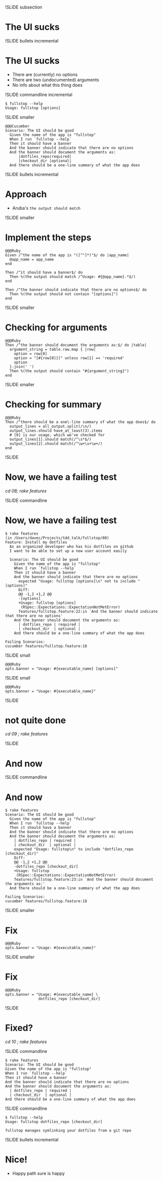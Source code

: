 !SLIDE subsection
# The UI sucks

!SLIDE bullets incremental
# The UI sucks
* There are (currently) no options
* There are two (undocumented) arguments
* No info about what this thing does

!SLIDE commandline incremental

    $ fullstop --help
    Usage: fullstop [options]

!SLIDE smaller

    @@@Cucumber
    Scenario: The UI should be good
      Given the name of the app is "fullstop"
      When I run `fullstop --help`
      Then it should have a banner
      And the banner should indicate that there are no options
      And the banner should document the arguments as:
          |dotfiles_repo|required|
          |checkout_dir |optional|
      And there should be a one-line summary of what the app does
        

!SLIDE bullets incremental
# Approach
* Aruba's `the output should match`

!SLIDE  smaller
# Implement the steps

    @@@Ruby
    Given /^the name of the app is "([^"]*)"$/ do |app_name|
      @app_name = app_name
    end

    Then /^it should have a banner$/ do
      Then %(the output should match /^Usage: #{@app_name}.*$/)
    end

    Then /^the banner should indicate that there are no options$/ do
      Then %(the output should not contain "[options]")
    end

!SLIDE smaller
# Checking for arguments

    @@@Ruby
    Then /^the banner should document the arguments as:$/ do |table|
      argument_string = table.raw.map { |row|
        option = row[0]
        option = "[#{row[0]}]" unless row[1] == 'required'
        option
      }.join(' ')
      Then %(the output should contain "#{argument_string}")
    end

!SLIDE smaller
# Checking for summary

    @@@Ruby
    Then /^there should be a one\-line summary of what the app does$/ do
      output_lines = all_output.split(/\n/)
      output_lines.should have_at_least(3).items
      # [0] is our usage, which we've checked for
      output_lines[1].should match(/^\s*$/)
      output_lines[2].should match(/^\w+\s+\w+/)
    end
!SLIDE
# Now, we have a failing test
   
_cd 08; rake features_

!SLIDE commandline
# Now, we have a failing test
    $ rake features
    (in /Users/davec/Projects/tdd_talk/fullstop/08)
    Feature: Install my dotfiles
      As an organized developer who has his dotfiles on github
      I want to be able to set up a new user account easily

      Scenario: The UI should be good
        Given the name of the app is "fullstop"
        When I run `fullstop --help`
        Then it should have a banner
        And the banner should indicate that there are no options
          expected "Usage: fullstop [options]\n" not to include "[options]"
          Diff:
          @@ -1,2 +1,2 @@
          -[options]
          +Usage: fullstop [options]
           (RSpec::Expectations::ExpectationNotMetError)
          features/fullstop.feature:22:in `And the banner should indicate that there are no options'
        And the banner should document the arguments as:
          | dotfiles_repo | required |
          | checkout_dir  | optional |
        And there should be a one-line summary of what the app does

    Failing Scenarios:
    cucumber features/fullstop.feature:18

!SLIDE small

    @@@Ruby
    opts.banner = "Usage: #{executable_name} [options]"

!SLIDE small

    @@@Ruby
    opts.banner = "Usage: #{executable_name}"

!SLIDE
# not quite done

_cd 09 ; rake features_


!SLIDE
# And now

!SLIDE commandline
# And now
    $ rake features
    Scenario: The UI should be good
      Given the name of the app is "fullstop"
      When I run `fullstop --help`
      Then it should have a banner
      And the banner should indicate that there are no options
      And the banner should document the arguments as:
        | dotfiles_repo | required |
        | checkout_dir  | optional |
        expected "Usage: fullstop\n" to include "dotfiles_repo [checkout_dir]"
        Diff:
        @@ -1,2 +1,2 @@
        -dotfiles_repo [checkout_dir]
        +Usage: fullstop
         (RSpec::Expectations::ExpectationNotMetError)
        features/fullstop.feature:23:in `And the banner should document the arguments as:'
      And there should be a one-line summary of what the app does

    Failing Scenarios:
    cucumber features/fullstop.feature:18

!SLIDE  smaller
# Fix

    @@@Ruby
    opts.banner = "Usage: #{executable_name}"
    
!SLIDE  smaller
# Fix

    @@@Ruby
    opts.banner = "Usage: #{executable_name} \
                   dotfiles_repo [checkout_dir]

!SLIDE
# Fixed?

_cd 10 ; rake features_

!SLIDE commandline

    $ rake features
    Scenario: The UI should be good
    Given the name of the app is "fullstop"
    When I run `fullstop --help`
    Then it should have a banner
    And the banner should indicate that there are no options
    And the banner should document the arguments as:
      | dotfiles_repo | required |
      | checkout_dir  | optional |
    And there should be a one-line summary of what the app does

!SLIDE commandline

    $ fullstop --help
    Usage: fullstop dotfiles_repo [checkout_dir]
      
    fullstop manages symlinking your dotfiles from a git repo

!SLIDE bullets incremental
# Nice!
* Happy path sure is happy

